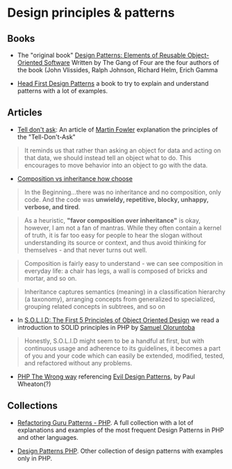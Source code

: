 # Design principles & patterns

## Books

* The "original book" [Design Patterns: Elements of Reusable Object-Oriented Software](https://www.oreilly.com/library/view/design-patterns-elements/0201633612/) Written by The Gang of Four are the four authors of the book (John Vlissides, Ralph Johnson, Richard Helm, Erich Gamma

* [Head First Design Patterns](http://shop.oreilly.com/product/9780596007126.do) a book to try to explain and understand patterns with a lot of examples.

## Articles

* [Tell don't ask](https://martinfowler.com/bliki/TellDontAsk.html): An article of [Martin Fowler](https://martinfowler.com/) explanation the principles of the "Tell-Don't-Ask"

> It reminds us that rather than asking an object for data and acting on that data, we should instead tell an object what to do. This encourages to move behavior into an object to go with the data.

* [Composition vs inheritance how choose](https://www.thoughtworks.com/es/insights/blog/composition-vs-inheritance-how-choose)

> In the Beginning...there was no inheritance and no composition, only code. And the code was **unwieldy, repetitive, blocky, unhappy, verbose, and tired**.

> As a heuristic, **"favor composition over inheritance"** is okay, however, I am not a fan of mantras. While they often contain a kernel of truth, it is far too easy for people to hear the slogan without understanding its source or context, and thus avoid thinking for themselves - and that never turns out well.

> Composition is fairly easy to understand - we can see composition in everyday life: a chair has legs, a wall is composed of bricks and mortar, and so on.

> Inheritance captures semantics (meaning) in a classification hierarchy (a taxonomy), arranging concepts from generalized to specialized, grouping related concepts in subtrees, and so on 

* In [S.O.L.I.D: The First 5 Principles of Object Oriented Design](https://scotch.io/bar-talk/s-o-l-i-d-the-first-five-principles-of-object-oriented-design) we read a introduction to SOLID principles in PHP by [Samuel Oloruntoba](https://twitter.com/KayandraJT)

> Honestly, S.O.L.I.D might seem to be a handful at first, but with continuous usage and adherence to its guidelines, it becomes a part of you and your code which can easily be extended, modified, tested, and refactored without any problems.

- [PHP The Wrong way](https://phpthewrongway.com/#always-use-a-design-pattern) referencing [Evil Design Patterns](https://javaranch.com/patterns/), by Paul Wheaton(?)

## Collections

* [Refactoring Guru Patterns - PHP](https://refactoring.guru/design-patterns/php). A full collection with a lot of explanations and examples of the most frequent Design Patterns in PHP and other languages.

* [Design Patterns PHP](https://designpatternsphp.readthedocs.io/en/latest/README.html). Other collection of design patterns with examples only in PHP.

